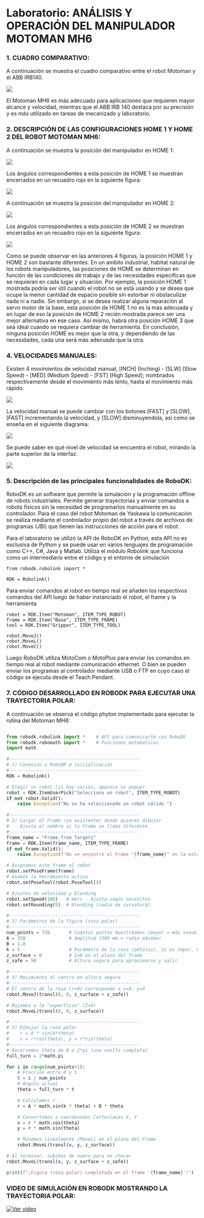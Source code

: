 # Laboratorio: ANÁLISIS Y OPERACIÓN DEL MANIPULADOR MOTOMAN MH6

### 1. CUADRO COMPARATIVO:

A continuación se muestra el cuadro comparativo entre el robot Motoman y el ABB IRB140.

![](https://github.com/ayromerod/Lab_Motoman_MH6/blob/main/Figuras/CuadroComparativo.PNG?raw=true)

El Motoman MH6 es más adecuado para aplicaciones que requieren mayor alcance y velocidad, mientras que el ABB IRB 140 destaca por su precisión y es más utilizado en tareas de mecanizado y laboratorio.

### 2. DESCRIPCIÓN DE LAS CONFIGURACIONES HOME 1 Y HOME 2 DEL ROBOT MOTOMAN MH6:

A continuación se muestra la posición del manipulador en HOME 1:

![](https://github.com/ayromerod/Lab_Motoman_MH6/blob/main/Figuras/Home1.jpg?raw=true)

Los ángulos correspondientes a esta posición de HOME 1 se muestran encerrados en un recuadro rojo en la siguiente figura:

![](https://github.com/ayromerod/Lab_Motoman_MH6/blob/main/Figuras/Home1_angulos.jpg?raw=true)

A continuación se muestra la posición del manipulador en HOME 2:

![](https://github.com/ayromerod/Lab_Motoman_MH6/blob/main/Figuras/Home2.jpg?raw=true)

Los ángulos correspondientes a esta posición de HOME 2 se muestran encerrados en un recuadro rojo en la siguiente figura:

![](https://github.com/ayromerod/Lab_Motoman_MH6/blob/main/Figuras/Home2_angulos.jpg?raw=true)

Como se puede observar en las anteriores 4 figuras, la posición HOME 1 y HOME 2 son bastante diferentes. En un ambito industrial, habitat natural de los robots manipuladores, las posiciones de HOME se determinan en función de las condiciones de trabajo y de las necesidades especificas que se requieran en cada lugar y situación. Por ejemplo, la posición HOME 1 mostrada podría ser útil cuando el robot no se está usando y se desea que ocupe la menor cantidad de espacio posible sin estorbar ni obstaculizar nada ni a nadie. Sin embargo, si se desea realizar alguna reparación al servo motor de la base, esta posición de HOME 1 no es la más adecuada y en lugar de eso la posición de HOME 2 recién mostrada parece ser una mejor alternativa en ese caso. Así mismo, habrá otra posición HOME 3 que sea ideal cuando se requiera cambiar de herramienta. En conclusión, ninguna posición HOME es mejor que la otra, y dependiendo de las necesidades, cada una será más adecuada que la otra. 


### 4. VELOCIDADES MANUALES:

Existen 4 movimientos de velocidad manual, [INCH] (Inching) - [SLW] (Slow Speed) - [MED] (Medium Speed) - [FST] (High Speed); nombrados respectivamente desde el movimiento más lento, hasta el movimiento más rápido.

![](https://github.com/ayromerod/Lab_Motoman_MH6/blob/main/Figuras/DX100MH6%20UN%20v2.pptx.pdf-image-085.jpg?raw=true)

La velocidad manual se puede cambiar con los botones [FAST] y [SLOW], [FAST] incrementando la velocidad, y [SLOW] disminuyendola, así como se enseña en el siguiente diagrama:

![](https://github.com/ayromerod/Lab_Motoman_MH6/blob/main/Figuras/DX100MH6%20UN%20v2.pptx.pdf-image-086.jpg?raw=true)

Se puede saber en qué nivel de velocidad se encuentra el robot, mirando la parte superior de la interfaz.

![](https://github.com/ayromerod/Lab_Motoman_MH6/blob/main/Figuras/DX100MH6%20UN%20v2.pptx.pdf-image-038.jpg?raw=true)
### 5. Descripción de las principales funcionalidades de RoboDK:

RoboDK es un software que permite la simulación y la programación offline de robots industriales. Permite generar trayectorias y enviar comandos a robots físicos sin  la necesidad de programarlos manualmente en su controlador. Para el caso del robot Motoman de Yaskawa la comunicación se realiza mediante el controlador propio del robot a través de archivos de programas (JBI) que tienen las instrucciones de acción para el robot.

Para el laboratorio se utilizó la API de RoboDK en Python, esta API no es exclusiva de Python y se puede usar en varios lenguajes de programación como C++, C#, Java y Matlab. Utiliza el módulo Robolink que funciona como un intermediario entre el código y el entorno de simulación
```
from robodk.robolink import *

RDK = Robolink()
```

Para enviar comandos al robot en tiempo real se añaden los respectivos comandos del API luego de haber instanciado el robot, el frame y la herramienta

```
robot = RDK.Item("Motoman", ITEM_TYPE_ROBOT)
frame = RDK.Item("Base", ITEM_TYPE_FRAME)
tool = RDK.Item("Gripper", ITEM_TYPE_TOOL)

robot.MoveJ()
robot.MoveL()
robot.MoveC()
```
Luego RoboDK utiliza MotoCom o MotoPlus para enviar los comandos en tiempo real al robot mediante comunicación ethernet. O bien se pueden enviar los programas al controlador mediante USB o FTP en cuyo caso el código se ejecuta desde el Teach Pendant.
### 7. CÓDIGO DESARROLLADO EN ROBODK PARA EJECUTAR UNA TRAYECTORIA POLAR:

A continuación se observa el código phyton implementado para ejecutar la rutina del Motoman MH6:

```python

from robodk.robolink import *    # API para comunicarte con RoboDK
from robodk.robomath import *    # Funciones matemáticas
import math

#------------------------------------------------
# 1) Conexión a RoboDK e inicialización
#------------------------------------------------
RDK = Robolink()

# Elegir un robot (si hay varios, aparece un popup)
robot = RDK.ItemUserPick("Selecciona un robot", ITEM_TYPE_ROBOT)
if not robot.Valid():
    raise Exception("No se ha seleccionado un robot válido.")

#------------------------------------------------
# 2) Cargar el Frame (ya existente) donde quieres dibujar
#    Ajusta el nombre si tu Frame se llama diferente
#------------------------------------------------
frame_name = "Frame_from_Target1"
frame = RDK.Item(frame_name, ITEM_TYPE_FRAME)
if not frame.Valid():
    raise Exception(f'No se encontró el Frame "{frame_name}" en la estación.')

# Asignamos este frame al robot
robot.setPoseFrame(frame)
# Usamos la herramienta activa
robot.setPoseTool(robot.PoseTool())

# Ajustes de velocidad y blending
robot.setSpeed(100)   # mm/s - Ajusta según necesites
robot.setRounding(5)  # blending (radio de curvatura)

#------------------------------------------------
# 3) Parámetros de la figura (rosa polar)
#------------------------------------------------
num_points = 720       # Cuántos puntos muestreamos (mayor = más suave)
A = 150                # Amplitud (300 mm = radio máximo)
B = 1.8
k = 5                  # Parámetro de la rosa (pétalos). Si es impar, habrá k pétalos; si es par, 2k
z_surface = 0          # Z=0 en el plano del frame
z_safe = 50            # Altura segura para aproximarse y salir

#------------------------------------------------
# 4) Movimiento al centro en altura segura
#------------------------------------------------
# El centro de la rosa (r=0) corresponde a x=0, y=0
robot.MoveJ(transl(0, 0, z_surface + z_safe))

# Bajamos a la "superficie" (Z=0)
robot.MoveL(transl(0, 0, z_surface))

#------------------------------------------------
# 5) Dibujar la rosa polar
#    r = A * sin(k*theta)
#    x = r*cos(theta), y = r*sin(theta)
#------------------------------------------------
# Recorremos theta de 0 a 2*pi (una vuelta completa)
full_turn = 2*math.pi

for i in range(num_points+1):
    # Fracción entre 0 y 1
    t = i / num_points
    # Ángulo actual
    theta = full_turn * t

    # Calculamos r
    r = A * math.sin(k * theta) + B * theta

    # Convertimos a coordenadas Cartesianas X, Y
    x = r * math.cos(theta)
    y = r * math.sin(theta)

    # Movemos linealmente (MoveL) en el plano del Frame
    robot.MoveL(transl(x, y, z_surface))

# Al terminar, subimos de nuevo para no chocar
robot.MoveL(transl(x, y, z_surface + z_safe))

print(f"¡Figura (rosa polar) completada en el frame '{frame_name}'!")
```
### VIDEO DE SIMULACIÓN EN ROBODK MOSTRANDO LA TRAYECTORIA POLAR:

[![Ver video](https://github.com/ayromerod/Lab_Motoman_MH6/blob/main/Figuras/CapturaSimulacion.PNG?raw=true)](https://drive.google.com/file/d/14JbyRtTl9OlgKsnysJ1sjEwKrNEW9lJ9/view?usp=sharing)


